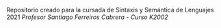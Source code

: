 Repositorio creado para la cursada de Sintaxis y Semántica de Lenguajes 2021
_Profesor Santiago Ferreiros Cabrera - Curso K2002_
